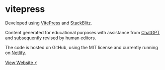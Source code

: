 # vitepress

Developed using [VitePress](https://vitepress.dev/) and [StackBlitz](https://stackblitz.com/).

Content generated for educational purposes with assistance from [ChatGPT](https://chat.openai.com/) and subsequently revised by human editors.

The code is hosted on GitHub, using the MIT license and currently running on [Netlify](https://www.netlify.com).

[View Website ⚡️](https://tidyqa.com/)
